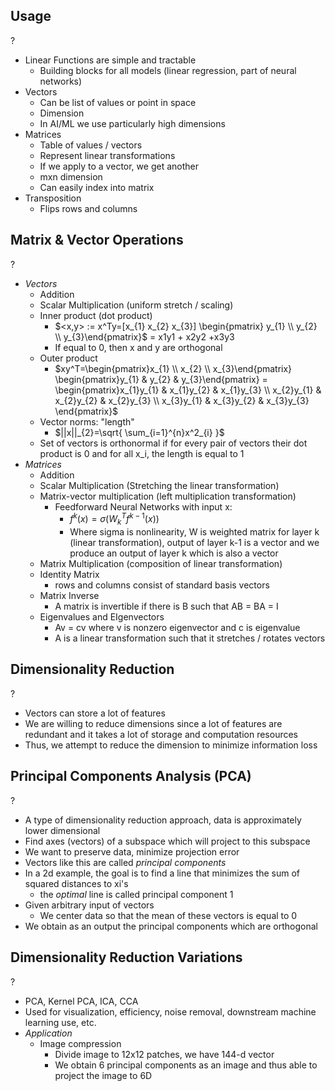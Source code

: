 ## Usage
?
- Linear Functions are simple and tractable
	- Building blocks for all models (linear regression, part of neural networks)
- Vectors
	- Can be list of values or point in space
	- Dimension
	- In AI/ML we use particularly high dimensions
- Matrices
	- Table of values / vectors
	- Represent linear transformations
	- If we apply to a vector, we get another
	- mxn dimension
	- Can easily index into matrix
- Transposition
	- Flips rows and columns

## Matrix & Vector Operations
?
- *Vectors*
	- Addition
	- Scalar Multiplication (uniform stretch / scaling)
	- Inner product (dot product)
		- $<x,y> := x^Ty=[x_{1} x_{2} x_{3}] \begin{pmatrix} y_{1} \\ y_{2} \\ y_{3}\end{pmatrix}$ = x1y1 + x2y2 +x3y3
		- If equal to 0, then x and y are orthogonal
	- Outer product
		- $xy^T=\begin{pmatrix}x_{1} \\ x_{2} \\ x_{3}\end{pmatrix} \begin{pmatrix}y_{1}  & y_{2}  & y_{3}\end{pmatrix} = \begin{pmatrix}x_{1}y_{1}  & x_{1}y_{2} & x_{1}y_{3} \\ x_{2}y_{1} & x_{2}y_{2} & x_{2}y_{3} \\ x_{3}y_{1} & x_{3}y_{2} & x_{3}y_{3} \end{pmatrix}$ 
	- Vector norms: "length"
		- $||x||_{2}=\sqrt{ \sum_{i=1}^{n}x^2_{i} }$
	- Set of vectors is orthonormal if for every pair of vectors their dot product is 0 and for all x_i, the length is equal to 1
- *Matrices*
	- Addition
	- Scalar Multiplication (Stretching the linear transformation)
	- Matrix-vector multiplication (left multiplication transformation)
		- Feedforward Neural Networks with input x:
			- $f^k(x)=\sigma(W^T_{k}f^{k-1}(x))$
			- Where sigma is nonlinearity, W is weighted matrix for layer k (linear transformation), output of layer k-1 is a vector and we produce an output of layer k which is also a vector
	- Matrix Multiplication (composition of linear transformation)
	- Identity Matrix
		- rows and columns consist of standard basis vectors
	- Matrix Inverse
		- A matrix is invertible if there is B such that AB = BA = I
	- Eigenvalues and EIgenvectors
		- Av = cv where v is nonzero eigenvector and c is eigenvalue
		- A is a linear transformation such that it stretches / rotates vectors

## Dimensionality Reduction
?
- Vectors can store a lot of features
- We are willing to reduce dimensions since a lot of features are redundant and it takes a lot of storage and computation resources
- Thus, we attempt to reduce the dimension to minimize information loss

## Principal Components Analysis (PCA)
?
- A type of dimensionality reduction approach, data is approximately lower dimensional
- Find axes (vectors) of a subspace which will project to this subspace
- We want to preserve data, minimize projection error
- Vectors like this are called *principal components*
- In a 2d example, the goal is to find a line that minimizes the sum of squared distances to xi's
	- the *optimal* line is called principal component 1 
- Given arbitrary input of vectors
	- We center data so that the mean of these vectors is equal to 0
- We obtain as an output the principal components which are orthogonal 

## Dimensionality Reduction Variations
?
- PCA, Kernel PCA, ICA, CCA
- Used for visualization, efficiency, noise removal, downstream machine learning use, etc.
- *Application*
	- Image compression
		- Divide image to 12x12 patches, we have 144-d vector
		- We obtain 6 principal components as an image and thus able to project the image to 6D